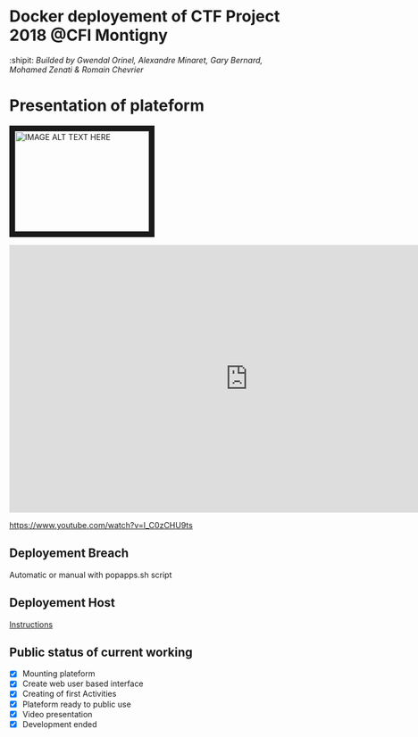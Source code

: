 # Docker deployement of CTF Project 2018 @CFI Montigny
:shipit: *Builded by Gwendal Orinel, Alexandre Minaret, Gary Bernard, Mohamed Zenati & Romain Chevrier*

# Presentation of plateform
<a href="http://www.youtube.com/watch?feature=player_embedded&v=I_C0zCHU9ts
" target="_blank"><img src="http://img.youtube.com/vi/I_C0zCHU9ts/0.jpg" 
alt="IMAGE ALT TEXT HERE" width="240" height="180" border="10" /></a>

<iframe width="854" height="480" src="https://www.youtube.com/embed/I_C0zCHU9ts" frameborder="0" allow="autoplay; encrypted-media" allowfullscreen></iframe>

https://www.youtube.com/watch?v=I_C0zCHU9ts

## Deployement Breach
Automatic or manual with popapps.sh script

## Deployement Host
[Instructions](/blob/master/Docker/Host/Readme.md)

## Public status of current working
- [x] Mounting plateform
- [x] Create web user based interface
- [x] Creating of first Activities
- [x] Plateform ready to public use
- [x] Video presentation 
- [x] Development ended
